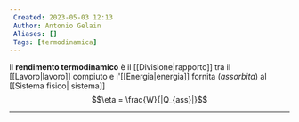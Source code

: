 ```yaml
---
 Created: 2023-05-03 12:13
 Author: Antonio Gelain
 Aliases: []
 Tags: [termodinamica]
---
```


Il **rendimento termodinamico** è il [[Divisione|rapporto]] tra il [[Lavoro|lavoro]] compiuto e l'[[Energia|energia]] fornita (*assorbita*) al [[Sistema fisico| sistema]]
$$\eta = \frac{W}{|Q_{ass}|}$$

---

